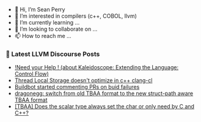 - 👋 Hi, I’m Sean Perry
- 👀 I’m interested in compilers (c++, COBOL, llvm)
- 🌱 I’m currently learning ...
- 💞️ I’m looking to collaborate on ...
- 📫 How to reach me ...

<!---
s66perry/s66perry is a ✨ special ✨ repository because its `README.md` (this file) appears on your GitHub profile.
You can click the Preview link to take a look at your changes.
--->
### 📕 Latest LLVM Discourse Posts

<!-- DISCOURSE-LLVM:START -->
- [!Need your Help ! &lpar;about Kaleidoscope: Extending the Language: Control Flow&rpar;](https://discourse.llvm.org/t/need-your-help-about-kaleidoscope-extending-the-language-control-flow/79751#post_1)
- [Thread Local Storage doesn&#39;t optimize in c++ clang-cl](https://discourse.llvm.org/t/thread-local-storage-doesnt-optimize-in-c-clang-cl/79742#post_2)
- [Buildbot started commenting PRs on buid failures](https://discourse.llvm.org/t/buildbot-started-commenting-prs-on-buid-failures/79738#post_2)
- [dragonegg: switch from old TBAA format to the new struct-path aware TBAA format](https://discourse.llvm.org/t/dragonegg-switch-from-old-tbaa-format-to-the-new-struct-path-aware-tbaa-format/29448#post_4)
- [[TBAA] Does the scalar type always set the char or only need by C and C++?](https://discourse.llvm.org/t/tbaa-does-the-scalar-type-always-set-the-char-or-only-need-by-c-and-c/79750#post_1)
<!-- DISCOURSE-LLVM:END -->
